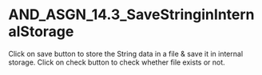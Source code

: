 # AND_ASGN_14.3_SaveStringinInternalStorage

Click on save button to store the String data in a file & save it in internal storage. Click
on check button to check whether file exists or not.
